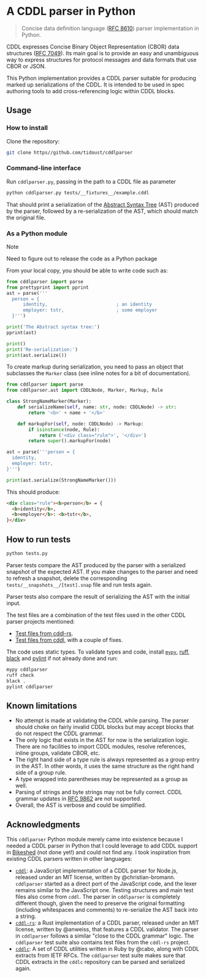 # A CDDL parser in Python

> Concise data definition language ([RFC 8610](https://datatracker.ietf.org/doc/html/rfc8610)) parser implementation in Python.

CDDL expresses Concise Binary Object Representation (CBOR) data structures ([RFC 7049](https://datatracker.ietf.org/doc/html/rfc7049)). Its main goal is to provide an easy and unambiguous way to express structures for protocol messages and data formats that use CBOR or JSON.

This Python implementation provides a CDDL parser suitable for producing marked up serializations of the CDDL. It is intended to be used in spec authoring tools to add cross-referencing logic within CDDL blocks.

## Usage

### How to install

Clone the repository:

```bash
git clone https//github.com/tidoust/cddlparser
```

### Command-line interface

Run `cddlparser.py`, passing in the path to a CDDL file as parameter

```bash
python cddlparser.py tests/__fixtures__/example.cddl
```

That should print a serialization of the [Abstract Syntax Tree](https://en.wikipedia.org/wiki/Abstract_syntax_tree) (AST) produced by the parser, followed by a re-serialization of the AST, which should match the original file.

### As a Python module

> [!NOTE]
> Need to figure out to release the code as a Python package

From your local copy, you should be able to write code such as:

```python
from cddlparser import parse
from prettyprint import pprint
ast = parse('''
  person = {
      identity,                         ; an identity
      employer: tstr,                   ; some employer
  }''')

print('The Abstract syntax tree:')
pprint(ast)

print()
print('Re-serialization:')
print(ast.serialize())
```

To create markup during serialization, you need to pass an object that subclasses the `Marker` class (see inline notes for a bit of documentation).

```python
from cddlparser import parse
from cddlparser.ast import CDDLNode, Marker, Markup, Rule

class StrongNameMarker(Marker):
    def serializeName(self, name: str, node: CDDLNode) -> str:
        return '<b>' + name + '</b>'

    def markupFor(self, node: CDDLNode) -> Markup:
        if isinstance(node, Rule):
            return ('<div class="rule">', '</div>')
        return super().markupFor(node)

ast = parse('''person = {
  identity,
  employer: tstr,
}''')

print(ast.serialize(StrongNameMarker()))
```

This should produce:

```html
<div class="rule"><b>person</b> = {
  <b>identity</b>,
  <b>employer</b>: <b>tstr</b>,
}</div>
```

## How to run tests

```bash
python tests.py
```

Parser tests compare the AST produced by the parser with a serialized snapshot of the expected AST. If you make changes to the parser and need to refresh a snapshot, delete the corresponding `tests/__snapshots__/[test].snap` file and run tests again.

Parser tests also compare the result of serializing the AST with the initial input.

The test files are a combination of the test files used in the other CDDL parser projects mentioned:
- [Test files from cddl-rs](https://github.com/anweiss/cddl/tree/main/tests/fixtures/cddl).
- [Test files from cddl](https://github.com/christian-bromann/cddl/tree/main/tests/__fixtures__), with a couple of fixes.

The code uses static types. To validate types and code, install [`mypy`](https://mypy.readthedocs.io/en/stable/getting_started.html#installing-and-running-mypy), [ruff](https://docs.astral.sh/ruff/), [black](https://black.readthedocs.io/en/stable/index.html) and [pylint](https://www.pylint.org/) if not already done and run:

```bash
mypy cddlparser
ruff check
black .
pylint cddlparser
```

## Known limitations

- No attempt is made at validating the CDDL while parsing. The parser should choke on fairly invalid CDDL blocks but may accept blocks that do not respect the CDDL grammar.
- The only logic that exists in the AST for now is the serialization logic. There are no facilities to import CDDL modules, resolve references, inline groups, validate CBOR, etc.
- The right hand side of a type rule is always represented as a group entry in the AST. In other words, it uses the same structure as the right hand side of a group rule.
- A type wrapped into parentheses may be represented as a group as well.
- Parsing of strings and byte strings may not be fully correct. CDDL grammar updates in [RFC 9862](https://www.rfc-editor.org/rfc/rfc9682.html) are not supported.
- Overall, the AST is verbose and could be simplified.

## Acknowledgments

This `cddlparser` Python module merely came into existence because I needed a CDDL parser in Python that I could leverage to add CDDL support in [Bikeshed](https://github.com/speced/bikeshed) (not done yet!) and could not find any. I took inspiration from existing CDDL parsers written in other languages:

- [`cddl`](https://github.com/christian-bromann/cddl): a JavaScript implementation of a CDDL parser for Node.js, released under an MIT license, written by @christian-bromann. `cddlparser` started as a direct port of the JavaScript code, and the lexer remains similar to the JavaScript one. Testing structures and main test files also come from `cddl`. The parser in `cddlparser` is completely different though, given the need to preserve the original formatting (including whitespaces and comments) to re-serialize the AST back into a string.
- [`cddl-rs`](https://github.com/anweiss/cddl): a Rust implementation of a CDDL parser, released under an MIT license, written by @anweiss, that features a CDDL validator. The parser in `cddlparser` follows a similar "close to the CDDL grammar" logic. The `cddlparser` test suite also contains test files from the `cddl-rs` project.
- [`cddlc`](https://github.com/cabo/cddlc): A set of CDDL utilities written in Ruby by @cabo, along with CDDL extracts from IETF RFCs. The `cddlparser` test suite makes sure that CDDL extracts in the `cddlc` repository can be parsed and serialized again.
